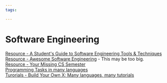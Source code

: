 ```yaml
---
tags:

---
```

# Software Engineering

[Resource - A Student's Guide to Software Engineering Tools & Techniques](https://se-education.org/learningresources/index.html)  
[Resource - Awesome Software Engineering](https://github.com/Alliedium/awesome-software-engineering?tab=readme-ov-file) - This may be too big.  
[Resource - Your Missing CS Semester](https://www.youtube.com/playlist?list=PLyzOVJj3bHQuloKGG59rS43e29ro7I57J)  
[Programming Tasks in many languages](https://rosettacode.org/wiki/Category:Programming_Tasks)  
[Turorials - Build Your Own X: Many languages, many tutorials](https://github.com/codecrafters-io/build-your-own-x)  
